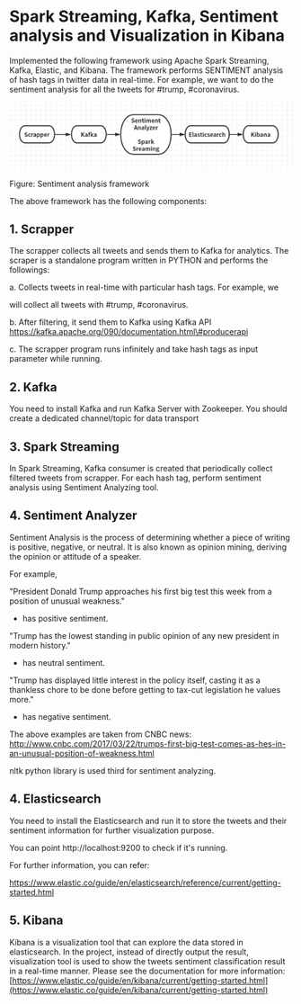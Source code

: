 # Spark Streaming, Kafka, Sentiment analysis and Visualization in Kibana

Implemented the following framework using Apache Spark Streaming, Kafka,
Elastic, and Kibana. The framework performs SENTIMENT analysis of hash
tags in twitter data in real-time. For example, we want to do the
sentiment analysis for all the tweets for \#trump, \#coronavirus.

![](media/image1.png)

Figure: Sentiment analysis framework

The above framework has the following components:


## 1. Scrapper
The scrapper collects all tweets and sends them to Kafka for analytics.
The scraper is a standalone program written in PYTHON and performs the
followings:

a\. Collects tweets in real-time with particular hash tags. For example,
we

will collect all tweets with \#trump, \#coronavirus.

b\. After filtering, it send them to Kafka using Kafka API
https://kafka.apache.org/090/documentation.html\#producerapi

c\. The scrapper program runs infinitely and take hash tags as input
parameter while running.


## 2. Kafka
You need to install Kafka and run Kafka Server with Zookeeper. You
should create a dedicated channel/topic for data transport


## 3. Spark Streaming
In Spark Streaming, Kafka consumer is created that periodically collect
filtered tweets from scrapper. For each hash tag, perform sentiment
analysis using Sentiment Analyzing tool.


## 4. Sentiment Analyzer
Sentiment Analysis is the process of determining whether a piece of
writing is positive, negative, or neutral. It is also known as opinion
mining, deriving the opinion or attitude of a speaker.

For example,

"President Donald Trump approaches his first big test this week from a position of unusual weakness."
- has positive sentiment.

"Trump has the lowest standing in public opinion of any new president in modern history."
- has neutral sentiment.

"Trump has displayed little interest in the policy itself, casting it as a thankless chore to be done before getting to tax-cut legislation he values more."
- has negative sentiment.

The above examples are taken from CNBC news: <http://www.cnbc.com/2017/03/22/trumps-first-big-test-comes-as-hes-in-an-unusual-position-of-weakness.html>

nltk python library is used third for sentiment analyzing.


## 4. Elasticsearch
You need to install the Elasticsearch and run it to store the tweets and
their sentiment information for further visualization purpose.

You can point http://localhost:9200 to check if it's running.

For further information, you can refer:

<https://www.elastic.co/guide/en/elasticsearch/reference/current/getting-started.html>


## 5. Kibana
Kibana is a visualization tool that can explore the data stored in
elasticsearch. In the project, instead of directly output the result,
visualization tool is used to show the tweets sentiment classification
result in a real-time manner. Please see the documentation for more information:
[https://www.elastic.co/guide/en/kibana/current/getting-started.html](https://www.elastic.co/guide/en/kibana/current/getting-started.html)
